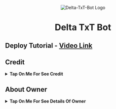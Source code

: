 <p align="center">
  <img src="https://graph.org/file/d57d6f83abb6b8d0efb02.jpg" alt="Delta-TxT-Bot Logo">
</p>
<h1 align="center">
  Delta TxT Bot
</h1>

## Deploy Tutorial - [Video Link](https://youtu.be/l1u3C_F79QE)

## Credit

<b><details><summary>Tap On Me For See Credit</summary>

💝 Credit Goes To [Tech VJ](https://telegram.me/Kingvj01) 

💖 And Thank You So Much To All Who Help In This Journey 💕

Copyright ©️ [Delta Botz ](https://telegram.me/King_Nomis)

</b>
</details>

## About Owner 

<b><details><summary>Tap On Me For See Details Of Owner</summary>
- Telegram Channel : [VJ Botz](https://telegram.me/ItsNomis)
- Contact Link : [King VJ](https://telegram.me/King_Nomis)
</b>
</details>
